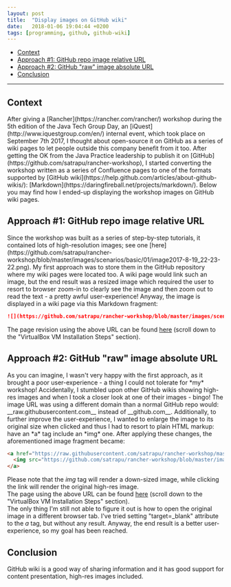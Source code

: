 ```yaml
---
layout: post
title:  "Display images on GitHub wiki"
date:   2018-01-06 19:04:44 +0200
tags: [programming, github, github-wiki]
---
```

- [Context](#context)
- [Approach #1: GitHub repo image relative URL](#image-relative-url)
- [Approach #2: GitHub "raw" image absolute URL](#image-absolute-url)
- [Conclusion](#conclusion)

* * *  

<!-- markdownlint-disable MD033 -->
<h2 id="context">Context</h2>
After giving a [Rancher](https://rancher.com/rancher/) workshop during the 5th edition of the Java Tech Group Day, an [iQuest](http://www.iquestgroup.com/en/) internal event, which took place on September 7th 2017, I thought about open-source it on GitHub as a series of wiki pages to let people outside this company benefit from it too.  
After getting the OK from the Java Practice leadership to publish it on [GitHub](https://github.com/satrapu/rancher-workshop), I started converting the workshop written as a series of Confluence pages to one of the formats supported by [GitHub wiki](https://help.github.com/articles/about-github-wikis/): [Markdown](https://daringfireball.net/projects/markdown/).  
Below you may find how I ended-up displaying the workshop images on GitHub wiki pages.

<!-- markdownlint-disable MD033 -->
<h2 id="image-relative-url">Approach #1: GitHub repo image relative URL</h2>
Since the workshop was built as a series of step-by-step tutorials, it contained lots of high-resolution images; see one [here](https://github.com/satrapu/rancher-workshop/blob/master/images/scenarios/basic/01/image2017-8-19_22-23-22.png). My first approach was to store them in the GitHub repository where my wiki pages were located too. A wiki page would link such an image, but the end result was a resized image which required the user to resort to browser zoom-in to clearly see the image and then zoom out to read the text - a pretty awful user-experience!  
Anyway, the image is displayed in a wiki page via this Markdown fragment:

```markdown
![](https://github.com/satrapu/rancher-workshop/blob/master/images/scenarios/basic/01/image2017-8-19_22-23-22.png)
```

The page revision using the above URL can be found [here](https://github.com/satrapu/rancher-workshop/wiki/VirtualBox/105870481d0afe58360e57f2fa0f7f636cc94955) (scroll down to the "VirtualBox VM Installation Steps" section).  

<!-- markdownlint-disable MD033 -->
<h2 id="image-absolute-url">Approach #2: GitHub "raw" image absolute URL</h2>
As you can imagine, I wasn't very happy with the first approach, as it brought a poor user-experience - a thing I could not tolerate for *my* workshop!  
Accidentally, I stumbled upon other GitHub wikis showing high-res images and when I took a closer look at one of their images - bingo! The image URL was using a different domain than a normal GitHub repo would: __raw.githubusercontent.com__ instead of __github.com__.
Additionally, to further improve the user-experience, I wanted to enlarge the image to its original size when clicked and thus I had to resort to plain HTML markup: have an *a* tag include an *img* one.  
After applying these changes, the aforementioned image fragment became:

```html
<a href="https://raw.githubusercontent.com/satrapu/rancher-workshop/master/images/scenarios/basic/01/image2017-8-19_22-23-22.png" target="_blank">
  <img src="https://github.com/satrapu/rancher-workshop/blob/master/images/scenarios/basic/01/image2017-8-19_22-23-22.png" />
</a>
```

Please note that the *img* tag will render a down-sized image, while clicking the link will render the original high-res image.  
The page using the above URL can be found [here](https://github.com/satrapu/rancher-workshop/wiki/VirtualBox) (scroll down to the "VirtualBox VM Installation Steps" section).  
The only thing I'm still not able to figure it out is how to open the original image in a different browser tab. I've tried setting "target=_blank" attribute to the *a* tag, but without any result. Anyway, the end result is a better user-experience, so my goal has been reached.

<!-- markdownlint-disable MD033 -->
<h2 id="conclusion">Conclusion</h2>
GitHub wiki is a good way of sharing information and it has good support for content presentation, high-res images included.
